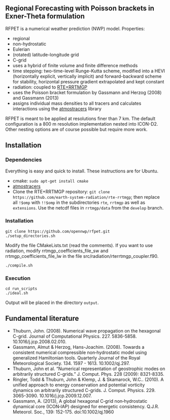 ## Regional Forecasting with Poisson brackets in Exner-Theta formulation

RFPET is a numerical weather prediction (NWP) model. Properties:

* regional
* non-hydrostatic
* Eulerian
* (rotated) latitude-longitude grid
* C-grid
* uses a hybrid of finite volume and finite difference methods
* time stepping: two-time-level Runge-Kutta scheme, modified into a HEVI (horizontally explicit, vertically implicit) and forward-backward scheme for stability, horizontal pressure gradient extrapolated and kept constant
* radiation: coupled to [RTE+RRTMGP](https://github.com/earth-system-radiation/rte-rrtmgp)
* uses the Poisson bracket formulation by Gassmann and Herzog (2008) and Gassmann (2013)
* assigns individual mass densities to all tracers and calculates interactions using the [atmostracers](https://github.com/OpenNWP/atmostracers) library

RFPET is meant to be applied at resolutions finer than 7 km. The default configuration is a 800 m resolution implementation nested into ICON-D2. Other nesting options are of course possible but require more work.

## Installation

### Dependencies

Everything is easy and quick to install. These instructions are for Ubuntu.

* cmake: `sudo apt-get install cmake`
* [atmostracers](https://github.com/OpenNWP/atmostracers)
* Clone the RTE+RRTMGP repository: `git clone https://github.com/earth-system-radiation/rte-rrtmgp`; then replace all `!$omp` with `!!$omp` in the subdirectories `rte`, `rrtmgp` as well as `extensions`. Use the netcdf files in `rrtmgp/data` from the `develop` branch.

### Installation


```
git clone https://github.com/opennwp/rfpet.git
./setup_directories.sh
```

Modify the file CMakeLists.txt (read the comments). If you want to use radiation, modify rrtmgp_coefficients_file_sw and rrtmgp_coefficients_file_lw in the file src/radiation/rterrtmgp_coupler.f90.

```
./compile.sh
```

### Execution

```
cd run_scripts
./ideal.sh
```

Output will be placed in the directory `output`.

## Fundamental literature

* Thuburn, John. (2008). Numerical wave propagation on the hexagonal C-grid. Journal of Computational Physics. 227. 5836-5858. 10.1016/j.jcp.2008.02.010. 
* Gassmann, Almut & Herzog, Hans-Joachim. (2008). Towards a consistent numerical compressible non‐hydrostatic model using generalized Hamiltonian tools. Quarterly Journal of the Royal Meteorological Society. 134. 1597 - 1613. 10.1002/qj.297.
* Thuburn, John et al. “Numerical representation of geostrophic modes on arbitrarily structured C-grids.” J. Comput. Phys. 228 (2009): 8321-8335.
* Ringler, Todd & Thuburn, John & Klemp, J. & Skamarock, W.C.. (2010). A unified approach to energy conservation and potential vorticity dynamics on arbitrarily structured C-grids. J. Comput. Physics. 229. 3065-3090. 10.1016/j.jcp.2009.12.007.
* Gassmann, A. (2013), A global hexagonal C‐grid non‐hydrostatic dynamical core (ICON‐IAP) designed for energetic consistency. Q.J.R. Meteorol. Soc., 139: 152-175. doi:10.1002/qj.1960






